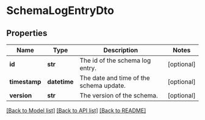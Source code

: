 # SchemaLogEntryDto

## Properties
Name | Type | Description | Notes
------------ | ------------- | ------------- | -------------
**id** | **str** | The id of the schema log entry. | [optional] 
**timestamp** | **datetime** | The date and time of the schema update. | [optional] 
**version** | **str** | The version of the schema. | [optional] 

[[Back to Model list]](../README.md#documentation-for-models) [[Back to API list]](../README.md#documentation-for-api-endpoints) [[Back to README]](../README.md)


